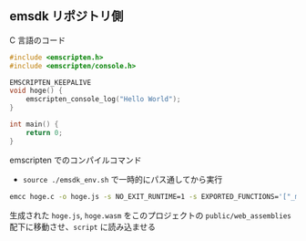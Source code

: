 ## emsdk リポジトリ側

C 言語のコード

```c
#include <emscripten.h>
#include <emscripten/console.h>

EMSCRIPTEN_KEEPALIVE
void hoge() {
    emscripten_console_log("Hello World");
}

int main() {
    return 0;
}
```

emscripten でのコンパイルコマンド

- `source ./emsdk_env.sh` で一時的にパス通してから実行

```bash
emcc hoge.c -o hoge.js -s NO_EXIT_RUNTIME=1 -s EXPORTED_FUNCTIONS='["_main", "_hoge"]' -s EXPORTED_RUNTIME_METHODS='["ccall", "cwrap", "print", "printErr"]' -s ENVIRONMENT=web -s USE_PTHREADS=0 -s MODULARIZE=1 -s EXPORT_ES6=0
```

生成された `hoge.js`, `hoge.wasm` をこのプロジェクトの `public/web_assemblies` 配下に移動させ、`script` に読み込ませる
